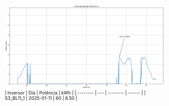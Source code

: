 ![My Image](11_01_2025-S3_BL11_1.png)
| Inversor | Dia | Potência | kWh    |
| -------- | --- | -------- | ------ |
| S3_BL11_1       | 2025-01-11  | 60       | 6.50 |